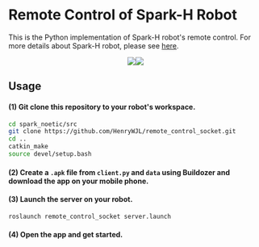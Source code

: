 # Remote Control of Spark-H Robot

This is the Python implementation of Spark-H robot's remote control. For more details about Spark-H robot, please see [here](https://github.com/NXROBO/spark_noetic).

<div align="center">
    <img src="https://github.com/HenryWJL/remote_control_socket/blob/main/image/pc.gif"/><img src="https://github.com/HenryWJL/remote_control_socket/blob/main/image/mobile.gif"/>
</div>

## Usage
#### (1) Git clone this repository to your robot's workspace.
```bash
cd spark_noetic/src
git clone https://github.com/HenryWJL/remote_control_socket.git
cd ..
catkin_make
source devel/setup.bash
```
#### (2) Create a `.apk` file from `client.py` and `data` using Buildozer and download the app on your mobile phone.

#### (3) Launch the server on your robot.
```bash
roslaunch remote_control_socket server.launch
```
#### (4) Open the app and get started.
